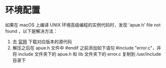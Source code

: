 # 环境配置

如果在 macOS 上编译 UNIX 环境高级编程的实例代码时，发现 'apue.h' file not found ，以下是解决方法：

1. 去 [官网](http://www.apuebook.com/code3e.html) 下载对应版本的源代码
2. 解压之后在 apue.h 文件中 #endif 之前添加如下语句 #include "error.c"，并将 include 文件夹下的 apue.h 和 lib 文件夹下的 error.c 复制到 /usr/include 目录下
